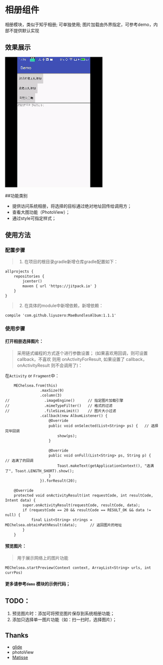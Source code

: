相册组件
====
相册模块，类似于知乎相册; 可单独使用;
图片加载由外界指定，可参考demo，内部不提供默认实现

## 效果展示
![组件演示](https://github.com/zhaoyubetter/MarkdownPhotos/raw/master/gif/album_demo.gif)

##功能类别
- 提供访问系统相册，将选择的目标通过绝对地址回传给调用方；
- 查看大图功能（PhotoView）；
- 通过style可指定样式；

## 使用方法
### 配置步骤
> 1. 在项目的根目录gradle新增仓库gradle配置如下：
```
allprojects {
    repositories {
        jcenter()
        maven { url 'https://jitpack.io' }
    }
}
```
> 2. 在具体的module中新增依赖，新增依赖：
```
compile 'com.github.liyuzero:MaeBundlesAlbum:1.1.1'
```

### 使用步骤
#### 打开相册选择图片：
>采用链式编程的方式逐个进行参数设置；
(如果喜欢用回调，则可设置 callback，不喜欢 则用 onActivityForResult, 如果设置了
callback， onActivityResult 则不会调用了)：

在`Activity` or `Fragment`中：
```
    MEChelsea.from(this)
                .maxSize(9)
                .column(3)
//                .imageEngine()      // 指定图片加载引擎
//                .mimeTypeFilter()   // 格式的过滤
//                .fileSizeLimit()    // 图片大小过滤
                .callback(new AlbumListener() {
                    @Override
                    public void onSelected(List<String> ps) {   // 选择完毕回调
                        show(ps);
                    }

                    @Override
                    public void onFull(List<String> ps, String p) {  // 选满了的回调
                        Toast.makeText(getApplicationContext(), "选满了", Toast.LENGTH_SHORT).show();
                    }
                }).forResult(20);
   
    @Override
    protected void onActivityResult(int requestCode, int resultCode, Intent data) {
        super.onActivityResult(requestCode, resultCode, data);
        if (requestCode == 20 && resultCode == RESULT_OK && data != null) {
            final List<String> strings = MEChelsea.obtainPathResult(data);      // 返回图片的地址
        }
    }
```

#### 预览图片：
> 用于展示网络上的图片功能

```
MEChelsea.startPreview(Context context, ArrayList<String> urls, int currPos)
```

#### 更多请参考`demo` 模块的示例代码；

## TODO：
1. 预览图片时：添加可将预览图片保存到系统相册功能；
2. 添加只选择单一图片功能（如：扫一扫时，选择图片）；


## Thanks
- [glide](https://github.com/bumptech/glide)
- photoView
- [Matisse](https://github.com/zhihu/Matisse)


